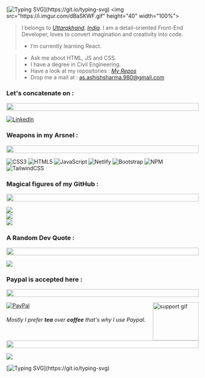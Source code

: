 [![Typing SVG](https://readme-typing-svg.demolab.com?font=Pacifico&weight=600&size=40&pause=2000&color=04FF1B&center=true&vCenter=true&multiline=true&width=1000&height=180&lines=%F0%9F%99%8F+%E0%A4%A8%E0%A4%AE%E0%A4%B8%E0%A5%8D%E0%A4%A4%E0%A5%87+(Namaste);My+name+is+Ashish+Sharma;I+am+a+Front-End+Developer.)](https://git.io/typing-svg) 
<img src="https://i.imgur.com/dBaSKWF.gif" height="40" width="100%"> 

> I belongs to *[Uttarakhand](https://en.wikipedia.org/wiki/Uttarakhand)*, *[India](https://en.wikipedia.org/wiki/India)*. I am a detail-oriented Front-End Developer, loves to convert imagination and creativity into code. 
> 
> - I’m currently learning React. 
<!-- > - I’m looking to collaborate on React projects.  -->
> - Ask me about HTML, JS and CSS. 
> - I have a degree in Civil Engineering. 
> - Have a look at my repositories : *[My Repos](https://github.com/Mr-Sharma17?tab=repositories)* 
> - Drop me a mail at : <as.ashishsharma.980@gmail.com> 


### Let's concatenate on : 
<img src="https://i.imgur.com/dBaSKWF.gif" height="20" width="100%"> 

[![LinkedIn](https://img.shields.io/badge/LinkedIn-%230077B5.svg?logo=linkedin&logoColor=white)](https://linkedin.com/in/ashish-sharma-b3b835206) 


### Weapons in my Arsnel : 
<img src="https://i.imgur.com/dBaSKWF.gif" height="20" width="100%"> 

![CSS3](https://img.shields.io/badge/css3-%231572B6.svg?style=for-the-badge&logo=css3&logoColor=white) ![HTML5](https://img.shields.io/badge/html5-%23E34F26.svg?style=for-the-badge&logo=html5&logoColor=white) ![JavaScript](https://img.shields.io/badge/javascript-%23323330.svg?style=for-the-badge&logo=javascript&logoColor=%23F7DF1E) ![Netlify](https://img.shields.io/badge/netlify-%23000000.svg?style=for-the-badge&logo=netlify&logoColor=#00C7B7) ![Bootstrap](https://img.shields.io/badge/bootstrap-%23563D7C.svg?style=for-the-badge&logo=bootstrap&logoColor=white) ![NPM](https://img.shields.io/badge/NPM-%23000000.svg?style=for-the-badge&logo=npm&logoColor=white) ![TailwindCSS](https://img.shields.io/badge/tailwindcss-%2338B2AC.svg?style=for-the-badge&logo=tailwind-css&logoColor=white) 


### Magical figures of my GitHub : 
<img src="https://i.imgur.com/dBaSKWF.gif" height="20" width="100%"> 

![](https://github-readme-stats.vercel.app/api?username=Mr-Sharma17&theme=flag-india&hide_border=false&include_all_commits=true&count_private=true) <br/>
![](https://github-readme-streak-stats.herokuapp.com/?user=Mr-Sharma17&theme=flag-india&hide_border=false) <br/>
![](https://github-readme-stats.vercel.app/api/top-langs/?username=Mr-Sharma17&theme=flag-india&hide_border=false&include_all_commits=true&count_private=true&layout=compact) 


### A Random Dev Quote : 
<img src="https://i.imgur.com/dBaSKWF.gif" height="20" width="100%"> 

![](https://quotes-github-readme.vercel.app/api?type=horizontal&theme=light) 


### Paypal is accepted here : 
<img src="https://i.imgur.com/dBaSKWF.gif" height="20" width="100%"> 

[![PayPal](https://img.shields.io/badge/PayPal-00457C?style=for-the-badge&logo=paypal&logoColor=white)](https://paypal.me/ashishsharma17) <img src="https://media3.giphy.com/media/ZEB6yFbLnhyQf7g3hn/giphy.gif" alt="support gif" align="right" width="120" height="100"/>
###### Mostly I prefer ***tea*** over ***coffee*** that's why I use Paypal. 

<img src="https://i.imgur.com/dBaSKWF.gif" height="20" width="100%"> 

[![](https://visitcount.itsvg.in/api?id=Mr-Sharma17&icon=0&color=3)](https://visitcount.itsvg.in) 

[![Typing SVG](https://readme-typing-svg.demolab.com?font=Pacifico&weight=600&size=30&duration=5000&pause=1000&color=04FF1B&center=true&vCenter=true&width=1000&height=80&lines=Thank-you+for+visiting.)](https://git.io/typing-svg) 

